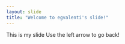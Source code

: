 ```yaml
---
layout: slide
title: "Welcome to egvalenti's slide!"
---
```

This is my slide
Use the left arrow to go back!
